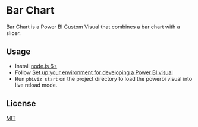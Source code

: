 # Bar Chart

Bar Chart is a Power BI Custom Visual that combines a bar chart with a slicer.

## Usage
* Install [node.js 6+](https://nodejs.org)
* Follow [Set up your environment for developing a Power BI visual](https://docs.microsoft.com/en-us/power-bi/developer/visuals/environment-setup)
* Run `pbiviz start` on the project directory to load the powerbi visual into live reload mode.

## License
[MIT](https://choosealicense.com/licenses/mit/)